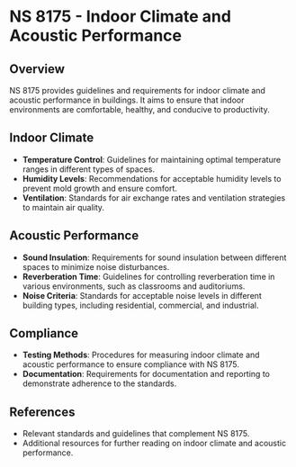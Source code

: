# NS 8175 - Indoor Climate and Acoustic Performance

## Overview
NS 8175 provides guidelines and requirements for indoor climate and acoustic performance in buildings. It aims to ensure that indoor environments are comfortable, healthy, and conducive to productivity.

## Indoor Climate
- **Temperature Control**: Guidelines for maintaining optimal temperature ranges in different types of spaces.
- **Humidity Levels**: Recommendations for acceptable humidity levels to prevent mold growth and ensure comfort.
- **Ventilation**: Standards for air exchange rates and ventilation strategies to maintain air quality.

## Acoustic Performance
- **Sound Insulation**: Requirements for sound insulation between different spaces to minimize noise disturbances.
- **Reverberation Time**: Guidelines for controlling reverberation time in various environments, such as classrooms and auditoriums.
- **Noise Criteria**: Standards for acceptable noise levels in different building types, including residential, commercial, and industrial.

## Compliance
- **Testing Methods**: Procedures for measuring indoor climate and acoustic performance to ensure compliance with NS 8175.
- **Documentation**: Requirements for documentation and reporting to demonstrate adherence to the standards.

## References
- Relevant standards and guidelines that complement NS 8175.
- Additional resources for further reading on indoor climate and acoustic performance.